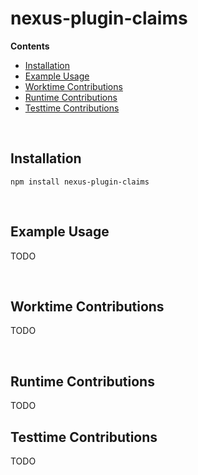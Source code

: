 # nexus-plugin-claims <!-- omit in toc -->

**Contents**

<!-- START doctoc generated TOC please keep comment here to allow auto update -->
<!-- DON'T EDIT THIS SECTION, INSTEAD RE-RUN doctoc TO UPDATE -->


- [Installation](#installation)
- [Example Usage](#example-usage)
- [Worktime Contributions](#worktime-contributions)
- [Runtime Contributions](#runtime-contributions)
- [Testtime Contributions](#testtime-contributions)

<!-- END doctoc generated TOC please keep comment here to allow auto update -->

<br>

## Installation


```
npm install nexus-plugin-claims
```

<br>

## Example Usage

TODO

<br>

## Worktime Contributions

TODO

<br>

## Runtime Contributions

TODO

## Testtime Contributions

TODO